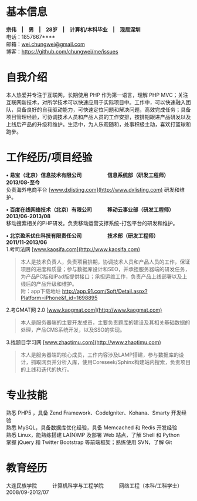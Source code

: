 基本信息
===
**宗伟　|　男　|　28岁　|　计算机/本科毕业　|　现居深圳**  
电话：1857667****  
邮箱：wei.chungwei@gmail.com  
博客：https://github.com/chungwei/me/issues

自我介绍
===
本人热爱并专注于互联网，长期使用 PHP 作为第一语言，理解 PHP MVC；关注互联网新技术，对所学技术可以快速应用于实际项目中。工作中，可以快速融入团队，具备良好的自我驱动能力，可快速定位问题和解决问题，高效完成任务；具备项目管理经验，可协调技术人员和产品人员的工作安排，按排期跟进产品研发以及上线后产品的升级和维护。生活中，为人乐观随和，处事积极主动，喜欢打篮球和跑步。

工作经历/项目经验
===
**•&nbsp;易宝（北京）信息技术有限公司　　　　　信息系统部（研发工程师）　　　　2013/08-至今**  
负责海外电商平台&nbsp;[www.dxlisting.com](http://www.dxlisting.com) 研发和维护。

**•&nbsp;百度在线网络技术（北京）有限公司　　　移动云事业部（研发工程师）　　　2013/06-2013/08**  
移动搜索相关的PHP研发。负责移动运营支撑系统-打包平台的研发和维护。

**•&nbsp;北京盈禾优仕科技有限责任公司　　　　　技术部（研发工程师）　　　　　　2011/11-2013/06**  
1.考司法网&nbsp;[www.kaosifa.com](http://www.kaosifa.com)
>本人是技术负责人，负责项目排期，协调技术人员和产品人员的工作，保证项目的进度和质量；参与数据库设计和SEO，并承担服务器端的研发任务，为产品PC版和IPad版提供接口；承担运维工作，负责产品上线部署以及上线后的产品升级和维护。  
附：app下载地址 http://app.91.com/Soft/Detail.aspx?Platform=iPhone&f_id=1698895

2.考GMAT网 2.0&nbsp;[www.kaogmat.com](http://www.kaogmat.com)
>本人是服务器端的主要开发成员，主要负责题库的建设及其相关基础数据的处理，产品CMS系统开发，以及SSO的实现。

3.找题目学习网&nbsp;[www.zhaotimu.com](http://www.zhaotimu.com)

>本人是服务器端的核心成员，工作内容涉及LAMP搭建，参与数据库的设计，抓取网页并分析入库，使用Coreseek/Sphinx构建站内搜索，负责项目的上线和迭代的执行。

专业技能
===
熟悉 PHP5 ，具备 Zend Framework、CodeIgniter、Kohana、Smarty 开发经验  
熟悉 MySQL，具备数据库优化经验，具备 Memcached 和 Redis 开发经验  
熟悉 Linux，能熟练搭建 LA(N)MP 及部署 Web 站点，了解 Shell 和 Python  
掌握 jQuery 和 Twitter Bootstrap 等前端框架；熟练使用 SVN，了解 Git  

教育经历
===
大连民族学院　　　计算机科学与工程学院　　　网络工程（本科/工科学士）　　　2008/09-2012/07


